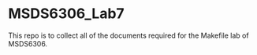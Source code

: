 # MSDS6306_Lab7
This repo is to collect all of the documents required for the Makefile lab of MSDS6306. 
